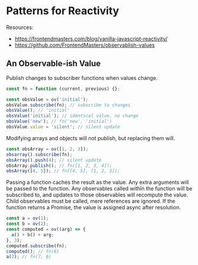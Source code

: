 # Patterns for Reactivity

Resources:

- https://frontendmasters.com/blog/vanilla-javascript-reactivity/
- https://github.com/FrontendMasters/observablish-values

## An Observable-ish Value

Publish changes to subscriber functions when values change.

```javascript
const fn = function (current, previous) {};

const obsValue = ov('initial');
obsValue.subscribe(fn); // subscribe to changes
obsValue(); // 'initial'
obsValue('initial'); // identical value, no change
obsValue('new'); // fn('new', 'initial')
obsValue.value = 'silent'; // silent update
```

Modifying arrays and objects will not publish, but replacing them will.

```javascript
const obsArray = ov([1, 2, 3]);
obsarray().subscribe(fn);
obsArray().push(4); // silent update
obsArray.publish(); // fn([1, 2, 3, 4]);
obsArray([4, 5]); // fn([4, 5], [1, 2, 3]);
```

Passing a function caches the result as the value. Any extra arguments will
be passed to the function. Any observables called within the function will
be subscribed to, and updates to those observables will recompute the value.
Child observables must be called, mere references are ignored. If the
function returns a Promise, the value is assigned async after resolution.

```javascript
const a = ov(1);
const b = ov(2);
const computed = ov((arg) => {
  a() + b() + arg;
}, 3);
computed.subscribe(fn);
computed(); // fn(6)
a(2); // fn(7, 6)
```
